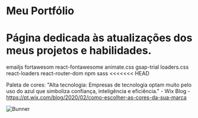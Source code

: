 # Meu Portfólio

# Página dedicada às atualizações dos meus projetos e habilidades. 

emailjs
fortawesom
react-fontawesome
animate.css
gsap-trial
loaders.css
react-loaders
react-router-dom
npm sass
<<<<<<< HEAD


Paleta de cores: "Alta tecnologia: Empresas de tecnologia optam muito pelo uso do azul que simboliza confiança, inteligência e eficiência." - Wix Blog -https://pt.wix.com/blog/2020/02/como-escolher-as-cores-da-sua-marca

![Bunner](public/imagesReadme/Paleta_de_Cores_Portfolio.png)